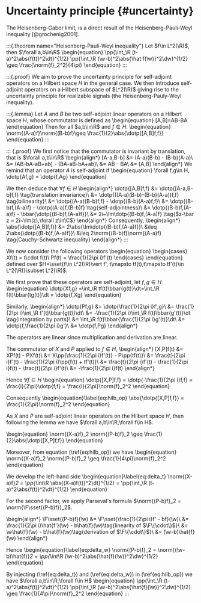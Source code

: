 # Uncertainty principle {#uncertainty}

The Heisenberg-Gabor limit, is a direct result
of the Heisenberg-Pauli-Weyl inequality [@grochenig2001].

:::{.theorem name="Heisenberg-Pauli-Weyl inequality"}
Let $f\in L^2(\R)$, then $\forall a,b\in\R$
\begin{equation}
\pp{\int_\R (t-a)^2\abs{f(t)}^2\dt}^{1/2}
\pp{\int_\R (\w-b)^2\abs{\hat f(\w)}^2\dw}^{1/2}
\geq \frac{\norm{f}_2^2}{4\pi}
\end{equation}
:::

:::{.proof}
We aim to prove the uncertainty principle for self-adjoint operators
on a Hilbert space $H$ in the general case.
We then introduce self-adjoint operators on a Hilbert subspace of $L^2(\R)$
giving rise to the uncertainty principle for realizable signals
(the Heisenberg-Pauly-Weyl inequality).

:::{.lemma}
Let $A$ and $B$ be two self-adjoint linear operators
on a Hilbert space $H$, whose commutator is defined as
\begin{equation}
[A,B]=AB-BA
\end{equation}
Then for all $a,b\in\R$ and $f\in H$.
\begin{equation}
\norm{(A-a)f}\norm{(B-b)f}\geq \frac{1}{2}\abs{\dotp{[A,B]f,f}}
\end{equation}
:::

::: {.proof}
We first notice that the commutator is invariant by translation, that is $\forall a,b\in\R$
\begin{align*}
[A-a,B-b] &= (A-a)(B-b) - (B-b)(A-a)\\
    &= (AB-bA-aB+ab) - (BA-aB-bA+ab)\\
    &= AB - BA\\
    &= [A,B]
\end{align*}
We remind that an operator $A$ is self-adjoint if
\begin{equation}
\forall f,g\in H, \dotp{Af,g} = \dotp{f,Ag}
\end{equation}

We then deduce that $\forall f\in H$
\begin{align*}
\dotp{[A,B]f,f} &= \dotp{[A-a,B-b]f,f} \tag{translation invariance}\\
    &= \dotp{((A-a)(B-b)-(B-b)(A-a))f,f} \tag{bilinearity}\\
    &= \dotp{(A-a)(B-b)f,f} - \dotp{(B-b)(A-a)f,f}\\
    &= \dotp{(B-b)f,(A-a)f} - \dotp{(A-a)f,(B-b)f} \tag{self-adjointness}\\
    &= \dotp{(B-b)f,(A-a)f} - \bbar{\dotp{(B-b)f,(A-a)f}}\\
    &= 2i~\Im\dotp{(B-b)f,(A-a)f} \tag{$z-\bar z = 2i~\Im(z),\forall z\in\C$}
\end{align*}
Consequently,
\begin{align*}
\abs{\dotp{[A,B]f,f}} &= 2\abs{\Im\dotp{(B-b)f,(A-a)f}}\\
    &\leq 2\abs{\dotp{(B-b)f,(A-a)f}}\\
    &\leq 2\norm{(B-b)f}\norm{(A-a)f} \tag{Cauchy-Schwartz inequality}
\end{align*}
:::

We now consider the following operators
\begin{equation} 
\begin{cases}
Xf(t) = t\cdot f(t)\\
Pf(t) = \frac{1}{2\pi i}f'(t)
\end{cases}
\end{equation}
defined over
$H=\sset{f\in L^2(\R)\vert f', t\mapsto tf(t),t\mapsto tf'(t)\in L^2(\R)}\subset L^2(\R)$.

We first prove that these operators are self-adjoint, let $f,g\in H$
\begin{equation} 
\dotp{Xf,g} =\int_\R tf(t)\bbar{g(t)}\dt=\int_\R f(t)\bbar{tg(t)}\dt = \dotp{f,Xg}
\end{equation}

Similarly,
\begin{align*}
\dotp{Pf,g} &= \dotp{\frac{1}{2\pi i}f',g}\\
    &= \frac{1}{2\pi i}\int_\R f'(t)\bbar{g(t)}\dt\\
    &= -\frac{1}{2\pi i}\int_\R f(t)\bbar{g'(t)}\dt \tag{integration by parts}\\
    &= \int_\R f(t)\bbar{\frac{1}{2\pi i}g'(t)}\dt\\
    &= \dotp{f,\frac{1}{2\pi i}g'}\\
    &= \dotp{f,Pg}
\end{align*}

The operators are linear since multiplication and derivation are linear. 

The commutator of $X$ and $P$ applied to $f\in H$,
\begin{align*}
[X,P]f(t) &= XPf(t) - PXf(t)\\
    &= X\pp{\frac{1}{2\pi i}f'(t)} - P\pp{tf(t)}\\
    &= \frac{t}{2\pi i}f'(t) - \frac{1}{2\pi i}\pp{f(t) + tf'(t)}\\
    &= \frac{t}{2\pi i}f'(t) - \frac{1}{2\pi i}f(t) - \frac{t}{2\pi i}f'(t)\\
    &= -\frac{1}{2\pi i}f(t)
\end{align*}

Hence $\forall f\in H$
\begin{equation}
\dotp{[X,P]f,f} = \dotp{-\frac{1}{2\pi i}f,f} = \frac{i}{2\pi}\dotp{f,f}
= \frac{i}{2\pi}\norm{f}_2^2
\end{equation}

Consequently
\begin{equation}\label{eq:hilb_op}
\abs{\dotp{[X,P]f,f}} = \frac{1}{2\pi}\norm{f}_2^2
\end{equation}

As $X$ and $P$ are self-adjoint linear operators on the Hilbert space $H$,
then following the lemma we have $\forall a,b\in\R,\forall f\in H$.

\begin{equation}
\norm{(X-a)f}_2 \norm{(P-b)f}_2 \geq \frac{1}{2}\abs{\dotp{[X,P]f,f}}
\end{equation}

Moreover, from equation (\ref{eq:hilb_op}) we have
\begin{equation}
\norm{(X-a)f}_2 \norm{(P-b)f}_2 \geq \frac{1}{4\pi}\norm{f}_2^2
\end{equation}

We develop the left-hand side
\begin{equation}\label{eq:delta_t}
\norm{(X-a)f}_2 = \pp{\int_\R \abs{(X-a)f(t)}^2\dt}^{1/2}
= \pp{\int_\R (t-a)^2\abs{f(t)}^2\dt}^{1/2}
\end{equation}

For the second factor, we apply Parseval's formula
$\norm{(P-b)f}_2 = \norm{\F\sset{(P-b)f}}_2$.

\begin{align*}
\F\sset{(P-b)f}(\w) &= \F\sset{\frac{1}{2\pi i}f' - bf}(\w)\\
    &= \frac{1}{2\pi i}\hat{f'}(\w) - b\hat{f}(\w)\tag{linearity of $\F\{\cdot\}$}\\
    &= \w\hat{f}(\w) - b\hat{f}(\w)\tag{derivation of $\F\{\cdot\}$}\\
    &= (\w-b)\hat{f}(\w)
\end{align*}

Hence
\begin{equation}\label{eq:delta_w}
\norm{(P-b)f}_2 = \norm{(\w-b)\hat{f}}_2
= \pp{\int_\R (\w-b)^2\abs{\hat{f}(\w)}^2\dw}^{1/2}
\end{equation}

By injecting (\ref{eq:delta_t}) and (\ref{eq:delta_w}) in (\ref{eq:hilb_op})
we have $\forall a,b\in\R,\forall f\in H$
\begin{equation}
\pp{\int_\R (t-a)^2\abs{f(t)}^2\dt}^{1/2}
\pp{\int_\R (\w-b)^2\abs{\hat{f}(\w)}^2\dw}^{1/2}
\geq \frac{1}{4\pi}\norm{f}_2^2
\end{equation}
:::